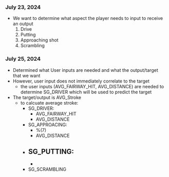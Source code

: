 ### July 23, 2024
* We want to determine what aspect the player needs to input to receive an output
    1. Drive
    2. Putting
    3. Approaching shot
    4. Scrambling

### July 25, 2024 
* Determined what User inputs are needed and what the output/target that we want
* However, user input does not immediately correlate to the target
    - the user inputs (AVG_FAIRWAY_HIT, AVG_DISTANCE) are needed to determine SG_DRIVER which will be used to predict the target
* The target/output is AVG_Stroke
    - to calcuate average stroke:
        * SG_DRIVER:
            - AVG_FAIRWAY_HIT
            - AVG_DISTANCE
        * SG_APPROACING:
            - %(7)
            - AVG_DISTANCE
        * SG_PUTTING:
            - 
            - 
        * SG_SCRAMBLING

